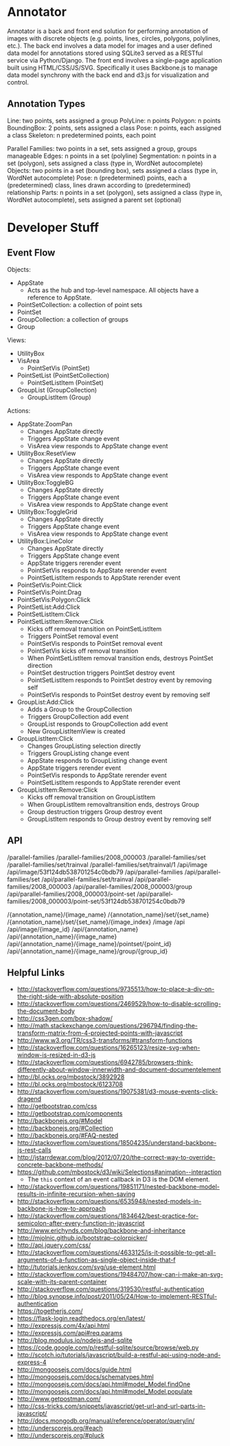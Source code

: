 Annotator
=========

Annotator is a back and front end solution for performing annotation of images
with discrete objects (e.g. points, lines, circles, polygons, polylines, etc.).
The back end involves a data model for images and a user defined data model for
annotations stored using SQLite3 served as a RESTful service via Python/Django.
The front end involves a single-page application built using HTML/CSS/JS/SVG.
Specifically it uses Backbone.js to manage data model synchrony with the back
end and d3.js for visualization and control.

Annotation Types
----------------

Line: two points, sets assigned a group
PolyLine: n points
Polygon: n points
BoundingBox: 2 points, sets assigned a class
Pose: n points, each assigned a class
Skeleton: n predetermined points, each point

Parallel Families: two points in a set, sets assigned a group, groups manageable
Edges: n points in a set (polyline)
Segmentation: n points in a set (polygon), sets assigned a class (type in, WordNet autocomplete)
Objects: two points in a set (bounding box), sets assigned a class (type in, WordNet autocomplete)
Pose: n (predetermined) points, each a (predetermined) class, lines drawn according to (predetermined) relationship
Parts: n points in a set (polygon), sets assigned a class (type in, WordNet autocomplete), sets assigned a parent set (optional)

Developer Stuff
===============

Event Flow
----------

Objects:

- AppState
  - Acts as the hub and top-level namespace. All objects have a reference to AppState.
- PointSetCollection: a collection of point sets
- PointSet
- GroupCollection: a collection of groups
- Group

Views:

- UtilityBox
- VisArea
  - PointSetVis (PointSet)
- PointSetList (PointSetCollection)
  - PointSetListItem (PointSet)
- GroupList (GroupCollection)
  - GroupListItem (Group)

Actions:

- AppState:ZoomPan
  - Changes AppState directly
  - Triggers AppState change event
  - VisArea view responds to AppState change event
- UtilityBox:ResetView
  - Changes AppState directly
  - Triggers AppState change event
  - VisArea view responds to AppState change event
- UtilityBox:ToggleBG
  - Changes AppState directly
  - Triggers AppState change event
  - VisArea view responds to AppState change event
- UtilityBox:ToggleGrid
  - Changes AppState directly
  - Triggers AppState change event
  - VisArea view responds to AppState change event
- UtilityBox:LineColor
  - Changes AppState directly
  - Triggers AppState change event
  - AppState triggers rerender event
  - PointSetVis responds to AppState rerender event
  - PointSetListItem responds to AppState rerender event
- PointSetVis:Point:Click
- PointSetVis:Point:Drag
- PointSetVis:Polygon:Click
- PointSetList:Add:Click
- PointSetListItem:Click
- PointSetListItem:Remove:Click
  - Kicks off removal transition on PointSetListItem
  - Triggers PointSet removal event
  - PointSetVis responds to PointSet removal event
  - PointSetVis kicks off removal transition
  - When PointSetListItem removal transition ends, destroys PointSet direction
  - PointSet destruction triggers PointSet destroy event
  - PointSetListItem responds to PointSet destroy event by removing self
  - PointSetVis responds to PointSet destroy event by removing self
- GroupList:Add:Click
  - Adds a Group to the GroupCollection
  - Triggers GroupCollection add event
  - GroupList responds to GroupCollection add event
  - New GroupListItemView is created
- GroupListItem:Click
  - Changes GroupListing selection directly
  - Triggers GroupListing change event
  - AppState responds to GroupListing change event
  - AppState triggers rerender event
  - PointSetVis responds to AppState rerender event
  - PointSetListItem responds to AppState rerender event
- GroupListItem:Remove:Click
  - Kicks off removal transition on GroupListItem
  - When GroupListItem removaltransition ends, destroys Group
  - Group destruction triggers Group destroy event
  - GroupListItem responds to Group destroy event by removing self

API
---

/parallel-families
/parallel-families/2008_000003
/parallel-families/set
/parallel-families/set/trainval
/parallel-families/set/trainval/1
/api/image
/api/image/53f124db538701254c0bdb79
/api/parallel-families
/api/parallel-families/set
/api/parallel-families/set/trainval
/api/parallel-families/2008_000003
/api/parallel-families/2008_000003/group
/api/parallel-families/2008_000003/point-set
/api/parallel-families/2008_000003/point-set/53f124db538701254c0bdb79

/{annotation_name}/{image_name}
/{annotation_name}/set/{set_name}
/{annotation_name}/set/{set_name}/{image_index}
/image
/api
/api/image/{image_id}
/api/{annotation_name}
/api/{annotation_name}/{image_name}
/api/{annotation_name}/{image_name}/pointset/{point_id}
/api/{annotation_name}/{image_name}/group/{group_id}

Helpful Links
-------------

- http://stackoverflow.com/questions/9735513/how-to-place-a-div-on-the-right-side-with-absolute-position
- http://stackoverflow.com/questions/2469529/how-to-disable-scrolling-the-document-body
- http://css3gen.com/box-shadow/
- http://math.stackexchange.com/questions/296794/finding-the-transform-matrix-from-4-projected-points-with-javascript
- http://www.w3.org/TR/css3-transforms/#transform-functions
- http://stackoverflow.com/questions/16265123/resize-svg-when-window-is-resized-in-d3-js
- http://stackoverflow.com/questions/6942785/browsers-think-differently-about-window-innerwidth-and-document-documentelement
- http://bl.ocks.org/mbostock/3892928
- http://bl.ocks.org/mbostock/6123708
- http://stackoverflow.com/questions/19075381/d3-mouse-events-click-dragend
- http://getbootstrap.com/css
- http://getbootstrap.com/components
- http://backbonejs.org/#Model
- http://backbonejs.org/#Collection
- http://backbonejs.org/#FAQ-nested
- http://stackoverflow.com/questions/18504235/understand-backbone-js-rest-calls
- http://jstarrdewar.com/blog/2012/07/20/the-correct-way-to-override-concrete-backbone-methods/
- https://github.com/mbostock/d3/wiki/Selections#animation--interaction
  - The `this` context of an event callback in D3 is the DOM element.
- http://stackoverflow.com/questions/19851171/nested-backbone-model-results-in-infinite-recursion-when-saving
- http://stackoverflow.com/questions/6535948/nested-models-in-backbone-js-how-to-approach
- http://stackoverflow.com/questions/1834642/best-practice-for-semicolon-after-every-function-in-javascript
- http://www.erichynds.com/blog/backbone-and-inheritance
- http://mjolnic.github.io/bootstrap-colorpicker/
- http://api.jquery.com/css/
- http://stackoverflow.com/questions/4633125/is-it-possible-to-get-all-arguments-of-a-function-as-single-object-inside-that-f
- http://tutorials.jenkov.com/svg/use-element.html
- http://stackoverflow.com/questions/19484707/how-can-i-make-an-svg-scale-with-its-parent-container
- http://stackoverflow.com/questions/319530/restful-authentication
- http://blog.synopse.info/post/2011/05/24/How-to-implement-RESTful-authentication
- https://togetherjs.com/
- https://flask-login.readthedocs.org/en/latest/
- http://expressjs.com/4x/api.html
- http://expressjs.com/api#req.params
- http://blog.modulus.io/nodejs-and-sqlite
- https://code.google.com/p/restful-sqlite/source/browse/web.py
- http://scotch.io/tutorials/javascript/build-a-restful-api-using-node-and-express-4
- http://mongoosejs.com/docs/guide.html
- http://mongoosejs.com/docs/schematypes.html
- http://mongoosejs.com/docs/api.html#model_Model.findOne
- http://mongoosejs.com/docs/api.html#model_Model.populate
- http://www.getpostman.com/
- http://css-tricks.com/snippets/javascript/get-url-and-url-parts-in-javascript/
- http://docs.mongodb.org/manual/reference/operator/query/in/
- http://underscorejs.org/#each
- http://underscorejs.org/#pluck
